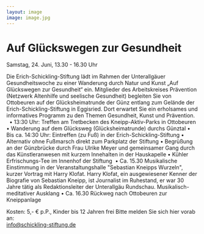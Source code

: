```yaml
---
layout: image
image: image.jpg
---
```


# Auf Glückswegen zur Gesundheit
   

Samstag, 24. Juni, 13.30 - 16.30 Uhr
  

Die Erich-Schickling-Stiftung lädt im Rahmen der Unterallgäuer Gesundheitswoche zu einer Wanderung durch Natur und Kunst „Auf Glückswegen zur Gesundheit“ ein.
Mitglieder des Arbeitskreises Prävention (Netzwerk Altenhilfe und seelische Gesundheit) begleiten Sie von Ottobeuren auf der Glücksheimatrunde der Günz entlang zum Gelände der Erich-Schickling-Stiftung in Eggisried. Dort erwartet Sie ein erholsames und informatives Programm zu den Themen Gesundheit, Kunst und Prävention.  
 
• 13:30 Uhr: Treffen am Tretbecken des Kneipp-Aktiv-Parks in Ottobeuren
• Wanderung auf dem Glücksweg (Glücksheimatrunde) durchs Günztal
• Bis ca. 14:30 Uhr: Eintreffen (zu Fuß) in der Erich-Schickling-Stiftung
• Alternativ ohne Fußmarsch direkt zum Parkplatz der Stiftung
• Begrüßung an der Günzbrücke durch Frau Ulrike Meyer und gemeinsamer Gang durch das Künstleranwesen mit kurzem Innehalten in der Hauskapelle
• Kühler Erfrischungs-Tee im Innenhof der Stiftung 
• Ca. 15.30 Musikalische Einstimmung in der Veranstaltungshalle
"Sebastian Kneipps Wurzeln", kurzer Vortrag mit Harry Klofat. Harry Klofat, ein ausgewiesener Kenner der Biografie von Sebastian Kneipp, ist Journalist im Ruhestand, er war 30 Jahre tätig als Redaktionsleiter der Unterallgäu Rundschau.
Musikalisch-meditativer Ausklang
• Ca. 16.30 Rückweg nach Ottobeuren zur Kneippanlage
   
Kosten: 5,- € p.P., Kinder bis 12 Jahren frei
Bitte melden Sie sich hier vorab an:   
info@schickling-stiftung.de 
